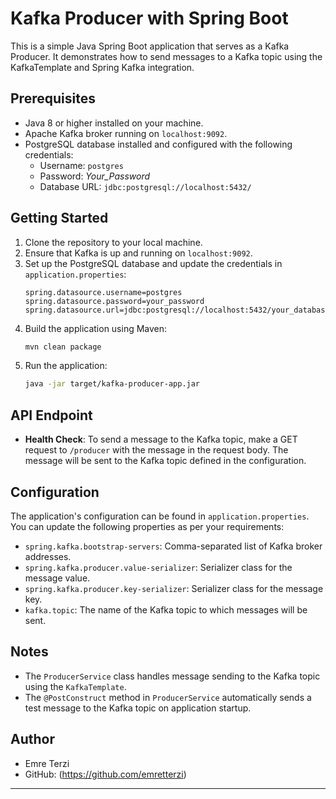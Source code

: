 
# Kafka Producer with Spring Boot

This is a simple Java Spring Boot application that serves as a Kafka Producer. It demonstrates how to send messages to a Kafka topic using the KafkaTemplate and Spring Kafka integration.

## Prerequisites

- Java 8 or higher installed on your machine.
- Apache Kafka broker running on `localhost:9092`.
- PostgreSQL database installed and configured with the following credentials:
    - Username: `postgres`
    - Password: *Your_Password*
    - Database URL: `jdbc:postgresql://localhost:5432/`

## Getting Started

1. Clone the repository to your local machine.
2. Ensure that Kafka is up and running on `localhost:9092`.
3. Set up the PostgreSQL database and update the credentials in `application.properties`:
    ```properties
    spring.datasource.username=postgres
    spring.datasource.password=your_password
    spring.datasource.url=jdbc:postgresql://localhost:5432/your_database_name
    ```
4. Build the application using Maven:
    ```bash
    mvn clean package
    ```
5. Run the application:
    ```bash
    java -jar target/kafka-producer-app.jar
    ```

## API Endpoint

- **Health Check**: To send a message to the Kafka topic, make a GET request to `/producer` with the message in the request body. The message will be sent to the Kafka topic defined in the configuration.

## Configuration

The application's configuration can be found in `application.properties`. You can update the following properties as per your requirements:

- `spring.kafka.bootstrap-servers`: Comma-separated list of Kafka broker addresses.
- `spring.kafka.producer.value-serializer`: Serializer class for the message value.
- `spring.kafka.producer.key-serializer`: Serializer class for the message key.
- `kafka.topic`: The name of the Kafka topic to which messages will be sent.

## Notes

- The `ProducerService` class handles message sending to the Kafka topic using the `KafkaTemplate`.
- The `@PostConstruct` method in `ProducerService` automatically sends a test message to the Kafka topic on application startup.


## Author

- Emre Terzi
- GitHub: (https://github.com/emretterzi)

---



